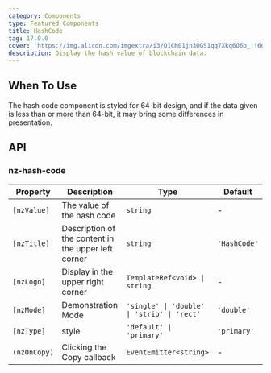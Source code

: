 ```yaml
---
category: Components
type: Featured Components
title: HashCode
tag: 17.0.0
cover: 'https://img.alicdn.com/imgextra/i3/O1CN01jn3OGS1qq7Xkq6O6b_!!6000000005546-2-tps-1074-374.png'
description: Display the hash value of blockchain data.
---
```


## When To Use

The hash code component is styled for 64-bit design, and if the data given is less than or more than 64-bit, it may
bring some differences in presentation.

## API

### nz-hash-code

| Property     | Description                                         | Type                                        | Default      |
| ------------ | --------------------------------------------------- | ------------------------------------------- | ------------ |
| `[nzValue]`  | The value of the hash code                          | `string`                                    | -            |
| `[nzTitle]`  | Description of the content in the upper left corner | `string`                                    | `'HashCode'` |
| `[nzLogo]`   | Display in the upper right corner                   | `TemplateRef<void> \| string`               | -            |
| `[nzMode]`   | Demonstration Mode                                  | `'single' \| 'double' \| 'strip' \| 'rect'` | `'double'`   |
| `[nzType]`   | style                                               | `'default' \| 'primary'`                    | `'primary'`  |
| `(nzOnCopy)` | Clicking the Copy callback                          | `EventEmitter<string>`                      | -            |
